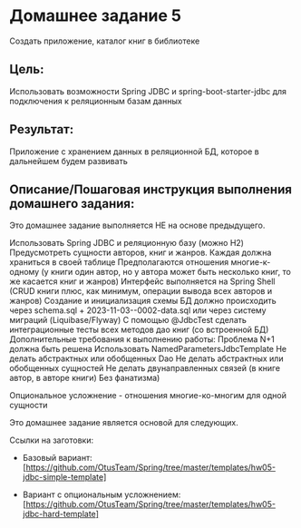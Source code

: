 # Домашнее задание 5
Создать приложение, каталог книг в библиотеке

## Цель:
Использовать возможности Spring JDBC и spring-boot-starter-jdbc для подключения к реляционным базам данных

## Результат: 
Приложение с хранением данных в реляционной БД, которое в дальнейшем будем развивать

## Описание/Пошаговая инструкция выполнения домашнего задания:

Это домашнее задание выполняется НЕ на основе предыдущего.

Использовать Spring JDBC и реляционную базу (можно H2)
Предусмотреть сущности авторов, книг и жанров. Каждая должна храниться в своей таблице
Предполагаются отношения многие-к-одному (у книги один автор, но у автора может быть несколько книг, то же касается книг и жанров)
Интерфейс выполняется на Spring Shell (CRUD книги плюс, как минимум, операции вывода всех авторов и жанров)
Создание и инициализация схемы БД должно происходить через schema.sql + 2023-11-03--0002-data.sql или через систему миграций (Liquibase/Flyway)
С помощью @JdbcTest сделать интеграционные тесты всех методов дао книг (со встроенной БД)
Дополнительные требования к выполнению работы:
Проблема N+1 должна быть решена
Использовать NamedParametersJdbcTemplate
Не делать абстрактных или обобщенных Dao
Не делать абстрактных или обобщенных сущностей
Не делать двунаправленных связей (в книге автор, в авторе книги)
Без фанатизма)

Опциональное усложнение - отношения многие-ко-многим для одной сущности

Это домашнее задание является основой для следующих.

Ссылки на заготовки:

- Базовый вариант: [https://github.com/OtusTeam/Spring/tree/master/templates/hw05-jdbc-simple-template]

- Вариант с опциональным усложнением: [https://github.com/OtusTeam/Spring/tree/master/templates/hw05-jdbc-hard-template]